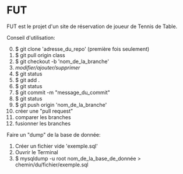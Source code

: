 # FUT
FUT est le projet d'un site de réservation de joueur de Tennis de Table.



Conseil d'utilisation:

0.  $ git clone 'adresse_du_repo' (première fois seulement)
1.  $ git pull origin class
2.  $ git checkout -b 'nom_de_la_branche'
3.  *modifier/ajouter/supprimer*
4.  $ git status
5.  $ git add .
6.  $ git status
7.  $ git commit -m "message_du_commit"
8.  $ git status
9.  $ git push origin 'nom_de_la_branche'
10. créer une "pull request"
11. comparer les branches
12. fusionner les branches




Faire un "dump" de la base de donnée:

1. Créer un fichier vide 'exemple.sql'
2. Ouvrir le Terminal
3. $ mysqldump -u root nom_de_la_base_de_donnée > chemin/du/fichier/exemple.sql


